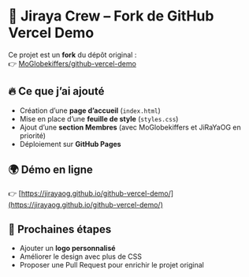 # 🚀 Jiraya Crew – Fork de GitHub Vercel Demo

Ce projet est un **fork** du dépôt original :  
👉 [MoGlobekiffers/github-vercel-demo](https://github.com/MoGlobekiffers/github-vercel-demo)

## 🔥 Ce que j’ai ajouté
- Création d’une **page d’accueil** (`index.html`)
- Mise en place d’une **feuille de style** (`styles.css`)
- Ajout d’une **section Membres** (avec MoGlobekiffers et JiRaYaOG en priorité)
- Déploiement sur **GitHub Pages**

## 🌍 Démo en ligne
👉 [https://jirayaog.github.io/github-vercel-demo/](https://jirayaog.github.io/github-vercel-demo/)

## 📌 Prochaines étapes
- Ajouter un **logo personnalisé**
- Améliorer le design avec plus de CSS
- Proposer une Pull Request pour enrichir le projet original
